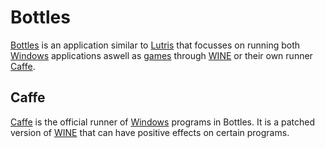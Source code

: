 # Bottles

[Bottles](https://usebottles.com/) is an application similar to
[Lutris](/wiki/games/lutris.md) that focusses on running both
[Windows](/wiki/windows.md) applications aswell as [games](/wiki/game.md) through
[WINE](/wiki/linux/wine.md) or their own runner [Caffe](#caffe).

## Caffe

[Caffe](https://docs.usebottles.com/components/runners) is the official runner
of [Windows](/wiki/windows.md) programs in Bottles.
It is a patched version of [WINE](/wiki/linux/wine.md) that can have positive
effects on certain programs.
